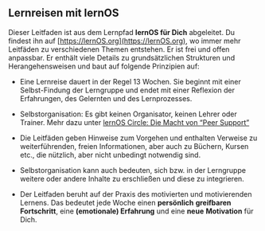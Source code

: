 

## Lernreisen mit lernOS

Dieser Leitfaden ist aus dem Lernpfad **lernOS für Dich** abgeleitet. Du
findest ihn auf [https://lernOS.org](https://lernOS.org), wo immer mehr Leitfäden zu verschiedenen Themen entstehen.
Er ist frei und offen anpassbar. Er enthält viele Details zu
grundsätzlichen Strukturen und Herangehensweisen und baut auf folgende
Prinzipien auf:

-   Eine Lernreise dauert in der Regel 13 Wochen. Sie beginnt mit einer
    Selbst-Findung der Lerngruppe und endet mit einer Reflexion der
    Erfahrungen, des Gelernten und des Lernprozesses.

-   Selbstorganisation: Es gibt keinen Organisator, keinen Lehrer oder
    Trainer. Mehr dazu unter [lernOS Circle: Die Macht von “Peer
    Support”](#lernos-circle-die-macht-von-peer-support)

-   Die Leitfäden geben Hinweise zum Vorgehen und enthalten Verweise zu
    weiterführenden, freien Informationen, aber auch zu Büchern, Kursen
    etc., die nützlich, aber nicht unbedingt notwendig sind.

-   Selbstorganisation kann auch bedeuten, sich bzw. in der Lerngruppe
    weitere oder andere Inhalte zu erschließen und diese zu integrieren.

-   Der Leitfaden beruht auf der Praxis des motivierten und
    motivierenden Lernens. Das bedeutet jede Woche einen **persönlich**
    **greifbaren Fortschritt**, eine **(emotionale) Erfahrung** und eine **neue**
    **Motivation** für Dich.

 